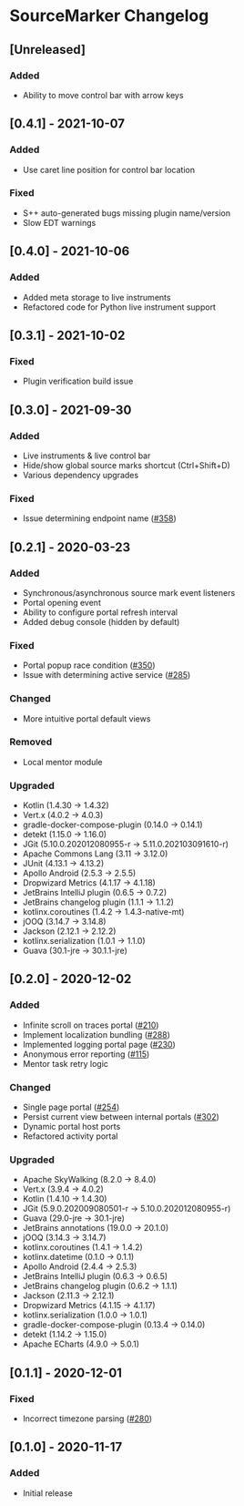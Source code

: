 <!-- Keep a Changelog guide -> https://keepachangelog.com -->

# SourceMarker Changelog

## [Unreleased]
### Added
- Ability to move control bar with arrow keys

## [0.4.1] - 2021-10-07
### Added
- Use caret line position for control bar location

### Fixed
- S++ auto-generated bugs missing plugin name/version
- Slow EDT warnings

## [0.4.0] - 2021-10-06
### Added
- Added meta storage to live instruments
- Refactored code for Python live instrument support

## [0.3.1] - 2021-10-02
### Fixed
- Plugin verification build issue

## [0.3.0] - 2021-09-30
### Added
- Live instruments & live control bar
- Hide/show global source marks shortcut (Ctrl+Shift+D)
- Various dependency upgrades

### Fixed
- Issue determining endpoint name ([#358](https://github.com/sourceplusplus/SourceMarker/issues/358))

## [0.2.1] - 2020-03-23
### Added
- Synchronous/asynchronous source mark event listeners
- Portal opening event
- Ability to configure portal refresh interval
- Added debug console (hidden by default)

### Fixed
- Portal popup race condition ([#350](https://github.com/sourceplusplus/SourceMarker/issues/350))
- Issue with determining active service ([#285](https://github.com/sourceplusplus/SourceMarker/issues/285))

### Changed
- More intuitive portal default views

### Removed
- Local mentor module

### Upgraded
- Kotlin (1.4.30 -> 1.4.32)
- Vert.x (4.0.2 -> 4.0.3)
- gradle-docker-compose-plugin (0.14.0 -> 0.14.1)
- detekt (1.15.0 -> 1.16.0)
- JGit (5.10.0.202012080955-r -> 5.11.0.202103091610-r)
- Apache Commons Lang (3.11 -> 3.12.0)
- JUnit (4.13.1 -> 4.13.2)
- Apollo Android (2.5.3 -> 2.5.5)
- Dropwizard Metrics (4.1.17 -> 4.1.18)
- JetBrains IntelliJ plugin (0.6.5 -> 0.7.2)
- JetBrains changelog plugin (1.1.1 -> 1.1.2)
- kotlinx.coroutines (1.4.2 -> 1.4.3-native-mt)
- jOOQ (3.14.7 -> 3.14.8)
- Jackson (2.12.1 -> 2.12.2)
- kotlinx.serialization (1.0.1 -> 1.1.0)
- Guava (30.1-jre -> 30.1.1-jre)

## [0.2.0] - 2020-12-02
### Added
- Infinite scroll on traces portal ([#210](https://github.com/sourceplusplus/SourceMarker/issues/210))
- Implement localization bundling ([#288](https://github.com/sourceplusplus/SourceMarker/issues/288))
- Implemented logging portal page ([#230](https://github.com/sourceplusplus/SourceMarker/issues/230))
- Anonymous error reporting ([#115](https://github.com/sourceplusplus/SourceMarker/issues/115))
- Mentor task retry logic

### Changed
- Single page portal ([#254](https://github.com/sourceplusplus/SourceMarker/issues/254))
- Persist current view between internal portals ([#302](https://github.com/sourceplusplus/SourceMarker/issues/302))
- Dynamic portal host ports
- Refactored activity portal

### Upgraded
- Apache SkyWalking (8.2.0 -> 8.4.0)
- Vert.x (3.9.4 -> 4.0.2)
- Kotlin (1.4.10 -> 1.4.30)
- JGit (5.9.0.202009080501-r -> 5.10.0.202012080955-r)
- Guava (29.0-jre -> 30.1-jre)
- JetBrains annotations (19.0.0 -> 20.1.0)
- jOOQ (3.14.3 -> 3.14.7)
- kotlinx.coroutines (1.4.1 -> 1.4.2)
- kotlinx.datetime (0.1.0 -> 0.1.1)
- Apollo Android (2.4.4 -> 2.5.3)
- JetBrains IntelliJ plugin (0.6.3 -> 0.6.5)
- JetBrains changelog plugin (0.6.2 -> 1.1.1)
- Jackson (2.11.3 -> 2.12.1)
- Dropwizard Metrics (4.1.15 -> 4.1.17)
- kotlinx.serialization (1.0.0 -> 1.0.1)
- gradle-docker-compose-plugin (0.13.4 -> 0.14.0)
- detekt (1.14.2 -> 1.15.0)
- Apache ECharts (4.9.0 -> 5.0.1)

## [0.1.1] - 2020-12-01
### Fixed
- Incorrect timezone parsing ([#280](https://github.com/sourceplusplus/SourceMarker/issues/280))

## [0.1.0] - 2020-11-17
### Added
- Initial release
